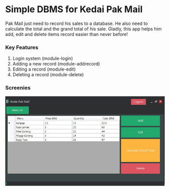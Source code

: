 Simple DBMS for Kedai Pak Mail
================

Pak Mail just need to record his sales to a database. He also need to calculate the total and the grand total of his sale. Gladly, this app helps him add, edit and delete items record easier than never before!

### Key Features

  1. Login system (module-login)
  2. Adding a new record (module-addrecord)
  2. Editing a record (module-edit)
  3. Deleting a record (module-delete)

### Screenies

![Alt text](screenies.JPG "Optional title")

